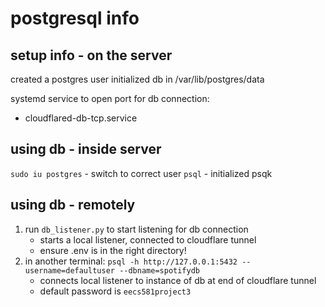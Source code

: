 # postgresql info

## setup info - on the server
created a postgres user
initialized db in /var/lib/postgres/data

systemd service to open port for db connection:
- cloudflared-db-tcp.service

## using db - inside server
`sudo iu postgres` - switch to correct user
`psql` - initialized psqk

## using db - remotely
1. run `db_listener.py` to start listening for db connection
   - starts a local listener, connected to cloudflare tunnel
   - ensure .env is in the right directory!
2. in another terminal: `psql -h http://127.0.0.1:5432 --username=defaultuser --dbname=spotifydb`                                                                                
    - connects local listener to instance of db at end of cloudflare tunnel
    - default password is `eecs581project3`
